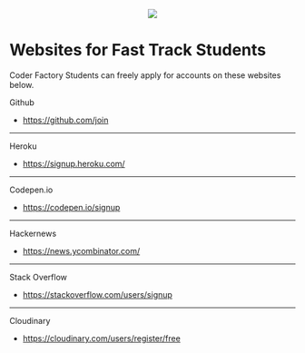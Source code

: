 <p align="center"><img src="https://github.com/coder-factory-academy/cf-guidline-css/blob/master/CFA.png"></p>


# Websites for Fast Track Students

Coder Factory Students can freely apply for accounts on these websites below.

Github
  - https://github.com/join
***

Heroku
  - https://signup.heroku.com/
***

Codepen.io
  - https://codepen.io/signup
***

Hackernews
  - https://news.ycombinator.com/
***

Stack Overflow
  - https://stackoverflow.com/users/signup
***

Cloudinary
  - https://cloudinary.com/users/register/free
